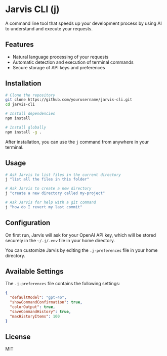 # Jarvis CLI (j)

A command line tool that speeds up your development process by using AI to understand and execute your requests.

## Features

- Natural language processing of your requests
- Automatic detection and execution of terminal commands
- Secure storage of API keys and preferences

## Installation

```bash
# Clone the repository
git clone https://github.com/yourusername/jarvis-cli.git
cd jarvis-cli

# Install dependencies
npm install

# Install globally
npm install -g .
```

After installation, you can use the `j` command from anywhere in your terminal.

## Usage

```bash
# Ask Jarvis to list files in the current directory
j "list all the files in this folder"

# Ask Jarvis to create a new directory
j "create a new directory called my-project"

# Ask Jarvis for help with a git command
j "how do I revert my last commit"
```

## Configuration

On first run, Jarvis will ask for your OpenAI API key, which will be stored securely in the `~/.j/.env` file in your home directory.

You can customize Jarvis by editing the `.j-preferences` file in your home directory.

## Available Settings

The `.j-preferences` file contains the following settings:

```json
{
  "defaultModel": "gpt-4o",
  "showCommandConfirmation": true,
  "colorOutput": true,
  "saveCommandHistory": true,
  "maxHistoryItems": 100
}
```

## License

MIT
